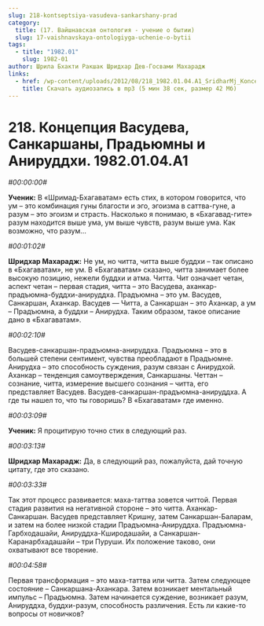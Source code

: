 ```yaml
---
slug: 218-kontseptsiya-vasudeva-sankarshany-prad
category:
  title: (17. Вайшнавская онтология - учение о бытии)
  slug: 17-vaishnavskaya-ontologiyga-uchenie-o-bytii
tags:
  - title: "1982.01"
    slug: 1982-01
author: Шрила Бхакти Ракшак Шридхар Дев-Госвами Махарадж
links:
  - href: /wp-content/uploads/2012/08/218_1982.01.04.A1_SridharMj_Koncepciya_Chaturvyuhi.mp3
    title: Скачать аудиозапись в mp3 (5 мин 38 сек, размер 42 Мб)
---
```


# 218. Концепция Васудева, Санкаршаны, Прадьюмны и Анируддхи. 1982.01.04.A1

*#00:00:00#*

**Ученик:** В «Шримад-Бхагаватам» есть стих, в котором говорится, что ум – это комбинация гуны благости и эго, эгоизма в саттва-гуне, а разум – это эгоизм и страсть. Насколько я понимаю, в «Бхагавад-гите» разум находится выше ума, ум выше чувств, разум выше ума. Как возможно, что разум…

*#00:01:02#*

**Шридхар Махарадж:** Не ум, но читта, читта выше буддхи – так описано в «Бхагаватам», не ум. В «Бхагаватам» сказано, читта занимает более высокую позицию, нежели буддхи и атма. Читта. Чит означает четан, аспект четан – первая стадия, читта – это Васудева, аханкар-прадъюмна-буддхи-анируддха. Прадъюмна – это ум. Васудев, Санкаршан, Аханкар. Васудев — Читта, а Санкаршан – это Аханкар, а ум – Прадъюмна, а буддхи – Анирудха. Таким образом, такое описание дано в «Бхагаватам».

*#00:02:10#*

Васудев-санкаршан-прадъюмна-анируддха. Прадъюмна – это в большей степени сентимент, чувства преобладают в Прадъюмне. Анирудха – это способность суждения, разум связан с Анирудхой. Аханкар – тенденция самоутверждения, Санкаршаны. Четтан – сознание, читта, измерение высшего сознания – читта, его представляет Васудев. Васудев-санкаршан-прадъюмна-анируддха. А где ты нашел то, что ты говоришь? В «Бхагаватам» где именно.

*#00:03:09#*

**Ученик:** Я процитирую точно стих в следующий раз.

*#00:03:13#*

**Шридхар Махарадж:** Да, в следующий раз, пожалуйста, дай точную цитату, где это сказано.

*#00:03:33#*

Так этот процесс развивается: маха-таттва зовется читтой. Первая стадия развития на негативной стороне – это читта. Аханкар-Санкаршан. Васудев представляет Кришну, затем Санкаршан-Баларам, и затем на более низкой стадии Прадъюмна-Анируддха. Прадъюмна-Гарбходашайи, Анируддха-Кширодашайи, а Санкаршан-Каранарбхадашайи – три Пуруши. Их положение таково, они охватывают все творение.

*#00:04:58#*

Первая трансформация – это маха-таттва или читта. Затем следующее состояние – Санкаршана-Аханкара. Затем возникает ментальный импульс – Прадъюмна. Затем начинается суждение, возникает разум, Анируддха, буддхи-разум, способность различения. Есть ли какие-то вопросы от новичков?

